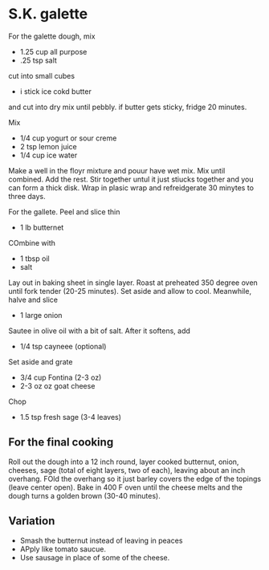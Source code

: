# S.K. galette 

For the galette dough, mix 

- 1.25 cup all purpose 
- .25 tsp salt 

cut into small cubes 

- i stick ice cokd butter 

and cut into dry mix until pebbly. if butter gets sticky, fridge 20 minutes. 

Mix 

- 1/4 cup yogurt or sour creme
- 2 tsp lemon juice 
- 1/4 cup ice water 

Make a well in the floyr mixture and pouur have wet mix. Mix until combined. Add the rest. 
Stir together untul it just stiucks together and you can form a thick disk. Wrap in plasic 
wrap and refreidgerate 30 minytes to three days.  

For the gallete. Peel and slice thin 

- 1 lb butternet 

COmbine with 

- 1 tbsp oil 
- salt 

Lay out in baking sheet in single layer. Roast at preheated 350 degree oven until fork tender 
(20-25 minutes). Set aside and allow to cool. Meanwhile, halve and slice 

- 1 large onion 

Sautee in olive oil with a bit of salt. After it softens, add 

- 1/4 tsp cayneee (optional) 

Set aside and grate 

- 3/4 cup Fontina (2-3 oz) 
- 2-3 oz oz goat cheese 

Chop 

- 1.5 tsp fresh sage (3-4 leaves) 

## For the final cooking 

Roll out the dough into a 12 inch round, layer cooked butternut, onion, cheeses, sage (total of eight 
layers, two of each), leaving about an inch overhang. FOld the overhang so it just barley covers the 
edge of the topings (leave center open). Bake in 400 F oven until the cheese melts and the dough 
turns a golden brown (30-40 minutes). 

## Variation 

- Smash the butternut instead of leaving in peaces
- APply like tomato saucue. 
- Use sausage in place of some of the cheese. 
